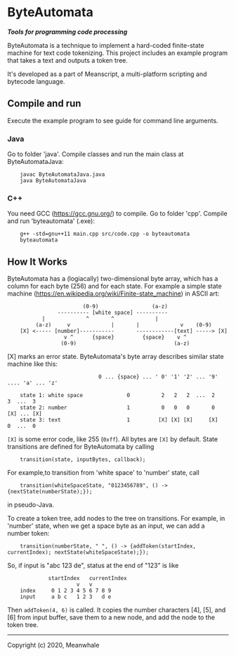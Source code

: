 # ByteAutomata

_**Tools for programming code processing**_


ByteAutomata is a technique to implement a hard-coded finite-state machine for text code tokenizing.
This project includes an example program that takes a text and outputs a token tree.

It's developed as a part of Meanscript, a multi-platform scripting and bytecode language.

## Compile and run

Execute the example program to see guide for command line arguments.

### Java

Go to folder 'java'. Compile classes and run the main class at ByteAutomataJava: 
```
    javac ByteAutomataJava.java
    java ByteAutomataJava
```
### C++

You need GCC (https://gcc.gnu.org/) to compile.
Go to folder 'cpp'. Compile and run 'byteautomata' (.exe):
```
    g++ -std=gnu++11 main.cpp src/code.cpp -o byteautomata
    byteautomata
```

## How It Works

ByteAutomata has a (logiacally) two-dimensional byte array, which has a column for each byte (256) and for each state.
For example a simple state machine (https://en.wikipedia.org/wiki/Finite-state_machine) in ASCII art:
```
                        (0-9)                 (a-z)
	            ---------- [white space] ----------
		   |             ^       ^             |
         (a-z)     v             |       |             v    (0-9)
    [X] <----- [number]-----------       ------------[text] -----> [X]
                  v ^      {space}         {space}    v ^
                 (0-9)                               (a-z)

```
[X] marks an error state.
ByteAutomata's byte array describes similar state machine like this:
```
                             0 ... {space} ... ' 0' '1' '2' ... '9' .... 'a' ... 'z'
			     
    state 1: white space              0          2   2   2  ...  2        3  ...  3
    state 2: number                   1          0   0   0       0       [X] ... [X]
    state 3: text                     1         [X] [X] [X]     [X]       0  ...  0
```
`[X]` is some error code, like 255 (`0xff`). All bytes are `[X]` by default. State transitions are defined for ByteAutomata by calling
```
    transition(state, inputBytes, callback);
```
For example,to transition from 'white space' to 'number' state, call
```
    transition(whiteSpaceState, "0123456789", () -> {nextState(numberState);});
```
in pseudo-Java.

To create a token tree, add nodes to the tree on transitions.
For example, in 'number' state, when we get a space byte as an input, we can add a number token:
```
    transition(numberState, " ", () -> {addToken(startIndex, currentIndex); nextState(whiteSpaceState);});
```
So, if input is "abc 123 de", status at the end of "123" is like
```
             startIndex   currentIndex
                      v   v
    index     0 1 2 3 4 5 6 7 8 9
    input     a b c   1 2 3   d e
```
Then `addToken(4, 6)` is called. It copies the number characters [4], [5], and [6] from input buffer, save them to a new node, and add the node to the token tree.

<hr>
Copyright (c) 2020, Meanwhale
